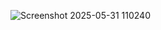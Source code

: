 ![Screenshot 2025-05-31 110240](https://github.com/user-attachments/assets/dda33177-30d8-48fd-ae2d-55da111f2806)
